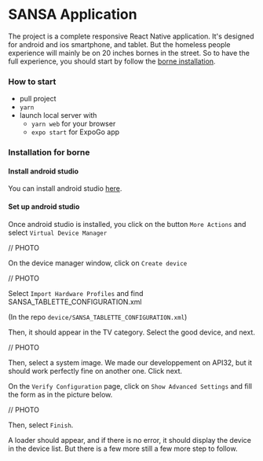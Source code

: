 # SANSA Application

The project is a complete responsive React Native application. It's designed for android and ios smartphone, and tablet.
But the homeless people experience will mainly be on 20 inches bornes in the street. So to have the full experience, you should start by follow the [borne installation](#installation-for-borne).

### How to start

- pull project
- `yarn`
- launch local server with
  - `yarn web` for your browser
  - `expo start` for ExpoGo app

### Installation for borne

#### Install android studio

You can install android studio [here](https://developer.android.com/studio?hl=fr&gclid=CjwKCAjwt7SWBhAnEiwAx8ZLauM51PPjHIOn9TDCpCK5lJiIA0gqltwkFi0uifg7W90HB-beCyMwvBoCKfEQAvD_BwE&gclsrc=aw.ds).

#### Set up android studio

Once android studio is installed, you click on the button `More Actions` and select `Virtual Device Manager`

// PHOTO

On the device manager window, click on `Create device`

// PHOTO

Select `Import Hardware Profiles` and find SANSA_TABLETTE_CONFIGURATION.xml

(In the repo `device/SANSA_TABLETTE_CONFIGURATION.xml`)

Then, it should appear in the TV category. Select the good device, and next.

// PHOTO

Then, select a system image. We made our developpement on API32, but it should work perfectly fine on another one.
Click next.

On the `Verify Configuration` page, click on `Show Advanced Settings` and fill the form as in the picture below.

// PHOTO

Then, select `Finish`.

A loader should appear, and if there is no error, it should display the device in the device list.
But there is a few more still a few more step to follow.
